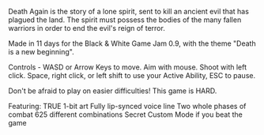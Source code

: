Death Again is the story of a lone spirit, sent to kill an ancient evil that has plagued the land.  The spirit must possess the bodies of the many fallen warriors in order to end the evil's reign of terror.

Made in 11 days for the Black & White Game Jam 0.9, with the theme "Death is a new beginning".

Controls - WASD or Arrow Keys to move.  Aim with mouse.  Shoot with left click.  Space, right click, or left shift to use your Active Ability, ESC to pause.

Don't be afraid to play on easier difficulties!  This game is HARD.

Featuring:
TRUE 1-bit art
Fully lip-synced voice line
Two whole phases of combat
625 different combinations
Secret Custom Mode if you beat the game
